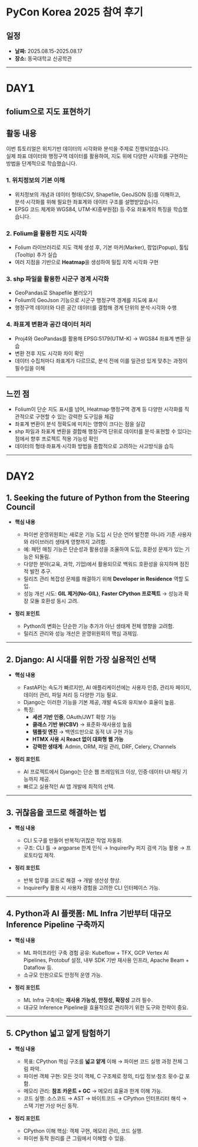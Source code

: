 #  PyCon Korea 2025 참여 후기

## 일정
- **날짜:** 2025.08.15-2025.08.17
- **장소:** 동국대학교 신공학관  

---
# **DAY𝟭**

## **folium으로 지도 표현하기**
## 활동 내용
 
이번 튜토리얼은 위치기반 데이터의 시각화와 분석을 주제로 진행되었습니다.  
실제 좌표 데이터와 행정구역 데이터를 활용하여, 지도 위에 다양한 시각화를 구현하는 방법을 단계적으로 학습했습니다.  

### 1. 위치정보의 기본 이해
- 위치정보의 개념과 데이터 형태(CSV, Shapefile, GeoJSON 등)를 이해하고,  
  분석·시각화를 위해 필요한 좌표계와 데이터 구조를 설명받았습니다.  
- EPSG 코드 체계와 WGS84, UTM-K(중부원점) 등 주요 좌표계의 특징을 학습했습니다.

### 2. Folium을 활용한 지도 시각화
- Folium 라이브러리로 지도 객체 생성 후, 기본 마커(Marker), 팝업(Popup), 툴팁(Tooltip) 추가 실습  
- 여러 지점을 기반으로 **Heatmap**을 생성하여 밀집 지역 시각화 구현

### 3. shp 파일을 활용한 시군구 경계 시각화
- GeoPandas로 Shapefile 불러오기  
- Folium의 GeoJson 기능으로 시군구 행정구역 경계를 지도에 표시  
- 행정구역 데이터와 다른 공간 데이터를 결합해 경계 단위의 분석·시각화 수행

### 4. 좌표계 변환과 공간 데이터 처리
- Proj4와 GeoPandas를 활용해 EPSG:5179(UTM-K) → WGS84 좌표계 변환 실습  
- 변환 전후 지도 시각화 차이 확인  
- 데이터 수집처마다 좌표계가 다르므로, 분석 전에 이를 일관성 있게 맞추는 과정이 필수임을 이해

---

## 느낀 점
- Folium이 단순 지도 표시를 넘어, Heatmap·행정구역 경계 등 다양한 시각화를 직관적으로 구현할 수 있는 강력한 도구임을 체감  
- 좌표계 변환이 분석 정확도에 미치는 영향이 크다는 점을 실감  
- shp 파일과 좌표계 변환을 결합해 행정구역 단위로 데이터를 분석·표현할 수 있다는 점에서 향후 프로젝트 적용 가능성 확인  
- 데이터의 형태·좌표계·시각화 방법을 종합적으로 고려하는 사고방식을 습득

---

# DAY2

## 1. Seeking the future of Python from the Steering Council
- **핵심 내용**  
  - 파이썬 운영위원회는 새로운 기능 도입 시 단순 언어 발전뿐 아니라 기존 사용자와 라이브러리 생태계 영향까지 고려함.  
  - 예: 패턴 매칭 기능은 단순성과 활용성을 조율하여 도입, 호환성 문제가 있는 기능은 되돌림.  
  - 다양한 분야(교육, 과학, 기업)에서 활용되므로 백워드 호환성을 유지하며 점진적 발전 추구.  
  - 릴리즈 관리 복잡성 문제를 해결하기 위해 **Developer in Residence** 역할 도입.  
  - 성능 개선 시도: **GIL 제거(No-GIL)**, **Faster CPython 프로젝트** → 성능과 확장 모듈 호환성 동시 고려.  

- **정리 포인트**  
  - Python의 변화는 단순한 기능 추가가 아닌 생태계 전체 영향을 고려함.  
  - 릴리즈 관리와 성능 개선은 운영위원회의 핵심 과제임.  

---

## 2. Django: AI 시대를 위한 가장 실용적인 선택
- **핵심 내용**  
  - FastAPI는 속도가 빠르지만, AI 애플리케이션에는 사용자 인증, 관리자 페이지, 데이터 관리, 파일 처리 등 다양한 기능 필요.  
  - Django는 이러한 기능을 기본 제공, 개발 속도와 유지보수 효율이 높음.  
  - 특징:  
    - **세션 기반 인증**, OAuth/JWT 확장 가능  
    - **클래스 기반 뷰(CBV)** → 표준화·재사용성 높음  
    - **템플릿 엔진** → 백엔드만으로 동적 UI 구현 가능  
    - **HTMX 사용 시 React 없이 대화형 웹 가능**  
    - **강력한 생태계**: Admin, ORM, 파일 관리, DRF, Celery, Channels  

- **정리 포인트**  
  - AI 프로젝트에서 Django는 단순 웹 프레임워크 이상, 인증·데이터·UI·채팅 기능까지 제공.  
  - 빠르고 실용적인 AI 앱 개발에 최적의 선택.  

---

## 3. 귀찮음을 코드로 해결하는 법
- **핵심 내용**  
  - CLI 도구를 만들어 반복적/귀찮은 작업 자동화.  
  - 구조: CLI 틀 → argparse 한계 인식 → InquirerPy 퍼지 검색 기능 활용 → 프로토타입 제작.  

- **정리 포인트**  
  - 반복 업무를 코드로 해결 → 개발 생산성 향상.  
  - InquirerPy 활용 시 사용자 경험을 고려한 CLI 인터페이스 가능.  

---

## 4. Python과 AI 플랫폼: ML Infra 기반부터 대규모 Inference Pipeline 구축까지
- **핵심 내용**  
  - ML 파이프라인 구축 경험 공유: Kubeflow + TFX, GCP Vertex AI Pipelines, Protobuf 설정, 내부 SDK 기반 재사용 인프라, Apache Beam + Dataflow 등.  
  - 소규모 인원으로도 안정적 운영 가능.  

- **정리 포인트**  
  - ML Infra 구축에는 **재사용 가능성, 안정성, 확장성** 고려 필수.  
  - 대규모 Inference Pipeline을 효율적으로 관리하기 위한 도구와 전략이 중요.  

---

## 5. CPython 넓고 얕게 탐험하기
- **핵심 내용**  
  - 목표: CPython 핵심 구조를 **넓고 얕게** 이해 → 파이썬 코드 실행 과정 전체 그림 파악.  
  - 파이썬 객체 구현: 모든 것이 객체, C 구조체로 정의, 타입 정보·참조 횟수·값 포함.  
  - 메모리 관리: **참조 카운트 + GC** → 메모리 효율과 한계 이해 가능.  
  - 코드 실행: 소스코드 → AST → 바이트코드 → CPython 인터프리터 해석 → 스택 기반 가상 머신 동작.  

- **정리 포인트**  
  - CPython 이해 핵심: 객체 구현, 메모리 관리, 코드 실행.  
  - 파이썬 동작 원리를 큰 그림에서 이해할 수 있음.
